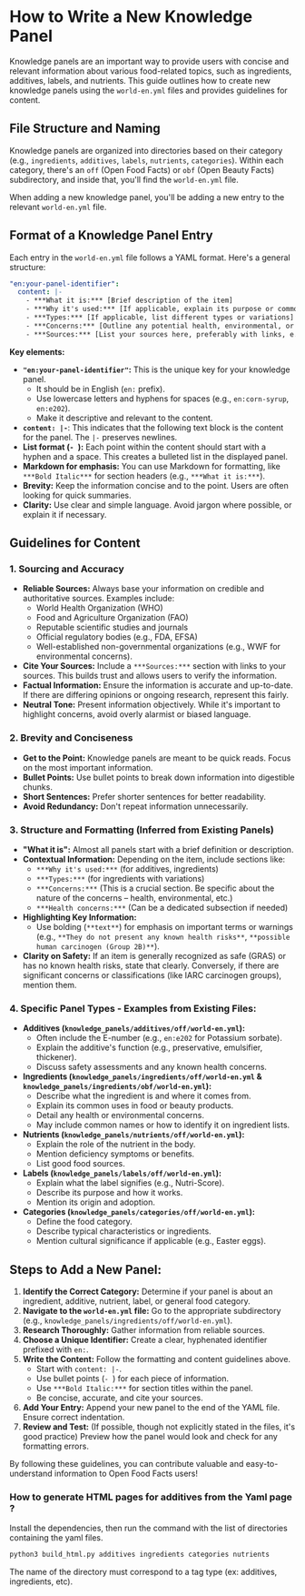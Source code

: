 # How to Write a New Knowledge Panel

Knowledge panels are an important way to provide users with concise and relevant information about various food-related topics, such as ingredients, additives, labels, and nutrients. This guide outlines how to create new knowledge panels using the `world-en.yml` files and provides guidelines for content.

## File Structure and Naming

Knowledge panels are organized into directories based on their category (e.g., `ingredients`, `additives`, `labels`, `nutrients`, `categories`). Within each category, there's an `off` (Open Food Facts) or `obf` (Open Beauty Facts) subdirectory, and inside that, you'll find the `world-en.yml` file.

When adding a new knowledge panel, you'll be adding a new entry to the relevant `world-en.yml` file.

## Format of a Knowledge Panel Entry

Each entry in the `world-en.yml` file follows a YAML format. Here's a general structure:

```yaml
"en:your-panel-identifier":
  content: |-
    - ***What it is:*** [Brief description of the item]
    - ***Why it's used:*** [If applicable, explain its purpose or common uses]
    - ***Types:*** [If applicable, list different types or variations]
    - ***Concerns:*** [Outline any potential health, environmental, or other concerns. Be factual and cite sources where possible.]
    - ***Sources:*** [List your sources here, preferably with links, e.g., [WHO](https://www.who.int/...)]
```

**Key elements:**

*   **`"en:your-panel-identifier"`:** This is the unique key for your knowledge panel.
    *   It should be in English (`en:` prefix).
    *   Use lowercase letters and hyphens for spaces (e.g., `en:corn-syrup`, `en:e202`).
    *   Make it descriptive and relevant to the content.
*   **`content: |-`**: This indicates that the following text block is the content for the panel. The `|-` preserves newlines.
*   **List format (`- `):** Each point within the content should start with a hyphen and a space. This creates a bulleted list in the displayed panel.
*   **Markdown for emphasis:** You can use Markdown for formatting, like `***Bold Italic***` for section headers (e.g., `***What it is:***`).
*   **Brevity:** Keep the information concise and to the point. Users are often looking for quick summaries.
*   **Clarity:** Use clear and simple language. Avoid jargon where possible, or explain it if necessary.

## Guidelines for Content

### 1. Sourcing and Accuracy

*   **Reliable Sources:** Always base your information on credible and authoritative sources. Examples include:
    *   World Health Organization (WHO)
    *   Food and Agriculture Organization (FAO)
    *   Reputable scientific studies and journals
    *   Official regulatory bodies (e.g., FDA, EFSA)
    *   Well-established non-governmental organizations (e.g., WWF for environmental concerns).
*   **Cite Your Sources:** Include a `***Sources:***` section with links to your sources. This builds trust and allows users to verify the information.
*   **Factual Information:** Ensure the information is accurate and up-to-date. If there are differing opinions or ongoing research, represent this fairly.
*   **Neutral Tone:** Present information objectively. While it's important to highlight concerns, avoid overly alarmist or biased language.

### 2. Brevity and Conciseness

*   **Get to the Point:** Knowledge panels are meant to be quick reads. Focus on the most important information.
*   **Bullet Points:** Use bullet points to break down information into digestible chunks.
*   **Short Sentences:** Prefer shorter sentences for better readability.
*   **Avoid Redundancy:** Don't repeat information unnecessarily.

### 3. Structure and Formatting (Inferred from Existing Panels)

*   **"What it is":** Almost all panels start with a brief definition or description.
*   **Contextual Information:** Depending on the item, include sections like:
    *   `***Why it's used:***` (for additives, ingredients)
    *   `***Types:***` (for ingredients with variations)
    *   `***Concerns:***` (This is a crucial section. Be specific about the nature of the concerns – health, environmental, etc.)
    *   `***Health concerns:***` (Can be a dedicated subsection if needed)
*   **Highlighting Key Information:**
    *   Use bolding (`**text**`) for emphasis on important terms or warnings (e.g., `**They do not present any known health risks**`, `**possible human carcinogen (Group 2B)**`).
*   **Clarity on Safety:** If an item is generally recognized as safe (GRAS) or has no known health risks, state that clearly. Conversely, if there are significant concerns or classifications (like IARC carcinogen groups), mention them.

### 4. Specific Panel Types - Examples from Existing Files:

*   **Additives (`knowledge_panels/additives/off/world-en.yml`):**
    *   Often include the E-number (e.g., `en:e202` for Potassium sorbate).
    *   Explain the additive's function (e.g., preservative, emulsifier, thickener).
    *   Discuss safety assessments and any known health concerns.
*   **Ingredients (`knowledge_panels/ingredients/off/world-en.yml` & `knowledge_panels/ingredients/obf/world-en.yml`):**
    *   Describe what the ingredient is and where it comes from.
    *   Explain its common uses in food or beauty products.
    *   Detail any health or environmental concerns.
    *   May include common names or how to identify it on ingredient lists.
*   **Nutrients (`knowledge_panels/nutrients/off/world-en.yml`):**
    *   Explain the role of the nutrient in the body.
    *   Mention deficiency symptoms or benefits.
    *   List good food sources.
*   **Labels (`knowledge_panels/labels/off/world-en.yml`):**
    *   Explain what the label signifies (e.g., Nutri-Score).
    *   Describe its purpose and how it works.
    *   Mention its origin and adoption.
*   **Categories (`knowledge_panels/categories/off/world-en.yml`):**
    *   Define the food category.
    *   Describe typical characteristics or ingredients.
    *   Mention cultural significance if applicable (e.g., Easter eggs).

## Steps to Add a New Panel:

1.  **Identify the Correct Category:** Determine if your panel is about an ingredient, additive, nutrient, label, or general food category.
2.  **Navigate to the `world-en.yml` file:** Go to the appropriate subdirectory (e.g., `knowledge_panels/ingredients/off/world-en.yml`).
3.  **Research Thoroughly:** Gather information from reliable sources.
4.  **Choose a Unique Identifier:** Create a clear, hyphenated identifier prefixed with `en:`.
5.  **Write the Content:** Follow the formatting and content guidelines above.
    *   Start with `content: |-`.
    *   Use bullet points (`- `) for each piece of information.
    *   Use `***Bold Italic:***` for section titles within the panel.
    *   Be concise, accurate, and cite your sources.
6.  **Add Your Entry:** Append your new panel to the end of the YAML file. Ensure correct indentation.
7.  **Review and Test:** (If possible, though not explicitly stated in the files, it's good practice) Preview how the panel would look and check for any formatting errors.

By following these guidelines, you can contribute valuable and easy-to-understand information to Open Food Facts users!


### How to generate HTML pages for additives from the Yaml page ?

Install the dependencies, then run the command with the list of directories containing the yaml files.

```bash
python3 build_html.py additives ingredients categories nutrients
```

The name of the directory must correspond to a tag type (ex: additives, ingredients, etc).
